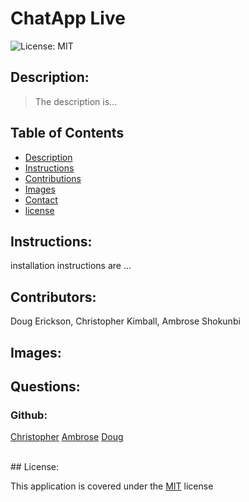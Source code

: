 # ChatApp Live

![License: MIT](https://img.shields.io/badge/license-MIT-blue)
## Description:
<blockquote>
<p>The description is...</p>
</blockquote>

## Table of Contents
- [Description](#description)
- [Instructions](#instructions)
- [Contributions](#contributors)
- [Images](#images)
- [Contact](#questions)
- [license](#license)

## Instructions:

installation instructions are ...


## Contributors:

Doug Erickson, Christopher Kimball, Ambrose Shokunbi


## Images:



## Questions:
### Github:

[Christopher](https://github.com/axdot) 
[Ambrose](https://github.com/ashokunb) 
[Doug](https://github.com/Crimsondrac1) 


<br>
## License:

  This application is covered under the [MIT](https://spdx.org/licenses/MIT.html) license
<br>

